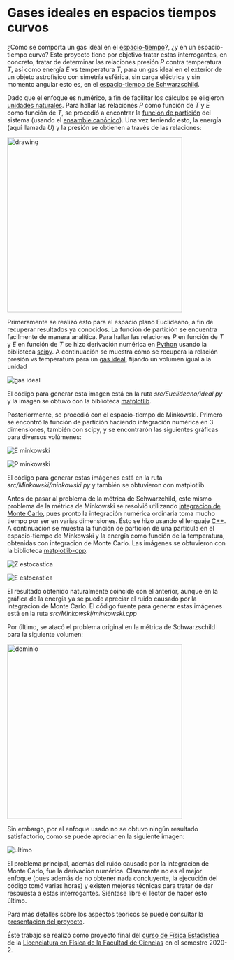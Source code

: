 # Gases ideales en espacios tiempos curvos

¿Cómo se comporta un gas ideal en el [espacio-tiempo]?, ¿y en un espacio-tiempo curvo? Este proyecto tiene por objetivo tratar estas interrogantes, en concreto, tratar de determinar las relaciones presión _P_ contra temperatura _T_, así como energía _E_ vs temperatura _T_, para un gas ideal en el exterior de un objeto astrofı́sico con simetrı́a esférica, sin carga eléctrica y sin momento angular esto es, en el [espacio-tiempo de Schwarzschild].

Dado que el enfoque es numérico, a fin de facilitar los cálculos se eligieron [unidades naturales]. Para hallar las relaciones _P_  como función de _T_ y _E_ como función de _T_, se procedió a encontrar la [función de partición] del sistema (usando el [ensamble canónico]). Una vez teniendo esto, la energía (aquí llamada _U_) y la presión se obtienen a través de las relaciones:

<img src="energia_y_temperatura.png" alt="drawing" width="400"/>

Primeramente se realizó esto para el espacio plano Euclideano, a fin de recuperar resultados ya conocidos. La funciòn de partición se encuentra facilmente de manera analítica. Para hallar las relaciones _P_ en función de _T_ y _E_ en función de _T_ se hizo derivación numérica en [Python] usando la biblioteca [scipy]. A continuación se muestra cómo se recupera la relación presión vs temperatura para un [gas ideal], fijando un volumen igual a la unidad

![gas ideal](euclideano.png)

El código para generar esta imagen está en la ruta _src/Euclideano/ideal.py_ y la imagen se obtuvo con la biblioteca [matplotlib].

Posteriormente, se procedió con el espacio-tiempo de Minkowski. Primero se encontró la función de partición haciendo integración numérica en 3 dimensiones, también con scipy, y se encontrarón las siguientes gráficas para diversos volúmenes:

![E minkowski](E_re.png)

![P minkowski](p_re.png)

El código para generar estas imágenes está en la ruta _src/Minkowski/minkowski.py_ y también se obtuvieron con matplotlib.

Antes de pasar al problema de la métrica de Schwarzchild, este mismo problema de la métrica de Minkowski se resolvió utilizando [integracion de Monte Carlo], pues pronto la integración numérica ordinaria toma mucho tiempo por ser en varias dimensiones. Ésto se hizo usando el lenguaje [C++]. A continuación se muestra la función de partición de una partícula en el espacio-tiempo de Minkowski y la energía como función de la temperatura, obtenidas con integracion de Monte Carlo. Las imágenes se obtuvieron con la biblioteca [matplotlib-cpp].

![Z estocastica](particion_estocastica.png)

![E estocastica](E_estocastica.png)

El resultado obtenido naturalmente coincide con el anterior, aunque en la gráfica de la energía ya se puede apreciar el ruido causado por la integracion de Monte Carlo. El código fuente para generar estas imágenes está en la ruta _src/Minkowski/minkowski.cpp_

Por último, se atacó el problema original en la métrica de Schwarzschild para la siguiente volumen:

<img src="dominio.png" alt="dominio" width="400"/>

Sin embargo, por el enfoque usado no se obtuvo ningún resultado satisfactorio, como se puede apreciar en la siguiente imagen:

![ultimo](ultimo.png)

El problema principal, además del ruido causado por la integracion de Monte Carlo, fue la derivación numérica. Claramente no es el mejor enfoque (pues además de no obtener nada concluyente, la ejecución del código tomó varias horas) y existen mejores técnicas para tratar de dar respuesta a estas interrogantes. Siéntase libre el lector de hacer esto último.

Para más detalles sobre los aspectos teóricos se puede consultar la [presentacion del proyecto].

Éste trabajo se realizó como proyecto final del [curso de Física Estadística] de la [Licenciatura en Física de la Facultad de Ciencias] en el semestre 2020-2.

[espacio-tiempo]: <https://es.wikipedia.org/wiki/Espacio-tiempo>

[espacio-tiempo de Schwarzschild]: <https://es.wikipedia.org/wiki/Métrica_de_Schwarzschild>

[unidades naturales]: <https://es.wikipedia.org/wiki/Unidades_de_Planck#:~:text=Las%20unidades%20de%20Planck%20o,masa%2C%20carga%20eléctrica%20y%20temperatura.&text=El%20uso%20de%20este%20sistema%20de%20unidades%20trae%20consigo%20varias%20ventajas.>

[función de partición]: <https://es.wikipedia.org/wiki/Función_de_partición_(física)>

[ensamble canónico]: <https://es.wikipedia.org/wiki/Colectividad_canónica>

[Python]: <https://www.python.org/>

[scipy]: <https://www.scipy.org/>

[gas ideal]: <https://es.wikipedia.org/wiki/Gas_ideal>

[matplotlib]:<https://matplotlib.org/>

[integracion de Monte Carlo]: <https://es.wikipedia.org/wiki/Integración_de_Monte_Carlo>

[C++]: <https://isocpp.org/>

[matplotlib-cpp]: <https://github.com/lava/matplotlib-cpp>

[presentacion del proyecto]: <https://drive.google.com/file/d/1wIMZ_LN2H23Hhtb4hD54JzVcUZ30IjP8/view>

[curso de Física Estadística]: <http://www.fciencias.unam.mx/asignaturas/829.pdf>

[Licenciatura en Física de la Facultad de Ciencias]: <http://www.fciencias.unam.mx/licenciatura/resumen/106>




